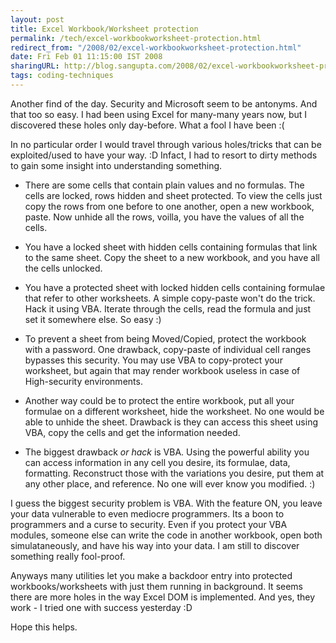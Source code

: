 ```yaml
---
layout: post
title: Excel Workbook/Worksheet protection
permalink: /tech/excel-workbookworksheet-protection.html
redirect_from: "/2008/02/excel-workbookworksheet-protection.html"
date: Fri Feb 01 11:15:00 IST 2008
sharingURL: http://blog.sangupta.com/2008/02/excel-workbookworksheet-protection.html
tags: coding-techniques
---
```


Another find of the day. Security and Microsoft seem to be antonyms. And that 
too so easy. I had been using Excel for many-many years now, but I discovered 
these holes only day-before. What a fool I have been :(

<!-- break here -->

In no particular order I would travel through various holes/tricks that can be 
exploited/used to have your way. :D Infact, I had to resort to dirty methods to 
gain some insight into understanding something.

* There are some cells that contain plain values and no formulas. The cells are 
locked, rows hidden and sheet protected. To view the cells just copy the rows 
from one before to one another, open a new workbook, paste. Now unhide all the 
rows, voilla, you have the values of all the cells.


* You have a locked sheet with hidden cells containing formulas that link to the 
same sheet. Copy the sheet to a new workbook, and you have all the cells unlocked.

* You have a protected sheet with locked hidden cells containing formulae that 
refer to other worksheets. A simple copy-paste won't do the trick. Hack it using 
VBA. Iterate through the cells, read the formula and just set it somewhere else. 
So easy :)

* To prevent a sheet from being Moved/Copied, protect the workbook with a password. 
One drawback, copy-paste of individual cell ranges bypasses this security. You may 
use VBA to copy-protect your worksheet, but again that may render workbook useless 
in case of High-security environments.

* Another way could be to protect the entire workbook, put all your formulae on a 
different worksheet, hide the worksheet. No one would be able to unhide the sheet. 
Drawback is they can access this sheet using VBA, copy the cells and get the information 
needed.

* The biggest drawback <i>or hack</i> is VBA. Using the powerful ability you can access 
information in any cell you desire, its formulae, data, formatting. Reconstruct those 
with the variations you desire, put them at any other place, and reference. No one 
will ever know you modified. :)

I guess the biggest security problem is VBA. With the feature ON, you leave your data 
vulnerable to even mediocre programmers. Its a boon to programmers and a curse to security. 
Even if you protect your VBA modules, someone else can write the code in another workbook, 
open both simulataneously, and have his way into your data. I am still to discover 
something really fool-proof.

Anyways many utilities let you make a backdoor entry into protected workbooks/worksheets 
with just them running in background. It seems there are more holes in the way Excel DOM 
is implemented. And yes, they work - I tried one with success yesterday :D

Hope this helps.